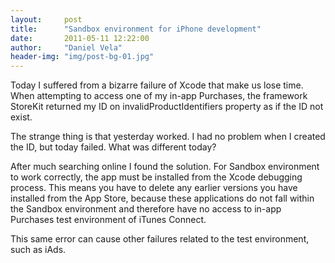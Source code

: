 ```yaml
---
layout:     post
title:      "Sandbox environment for iPhone development"
date:       2011-05-11 12:22:00
author:     "Daniel Vela"
header-img: "img/post-bg-01.jpg"
---
```


Today I suffered from a bizarre failure of Xcode that make us lose time. When attempting to access one of my in-app Purchases, the framework StoreKit returned my ID on invalidProductIdentifiers property as if the ID not exist.

The strange thing is that yesterday worked. I had no problem when I created the ID, but today failed. What was different today?

After much searching online I found the solution. For Sandbox environment to work correctly, the app must be installed from the Xcode debugging process. This means you have to delete any earlier versions you have installed from the App Store, because these applications do not fall within the Sandbox environment and therefore have no access to in-app Purchases test environment of iTunes Connect.

This same error can cause other failures related to the test environment, such as iAds.